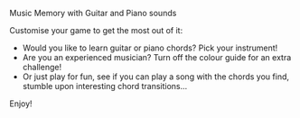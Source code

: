 Music Memory with Guitar and Piano sounds

Customise your game to get the most out of it:

- Would you like to learn guitar or piano chords? Pick your instrument!
- Are you an experienced musician? Turn off the colour guide for an extra challenge!
- Or just play for fun, see if you can play a song with the chords you find, stumble upon interesting chord transitions...

Enjoy!